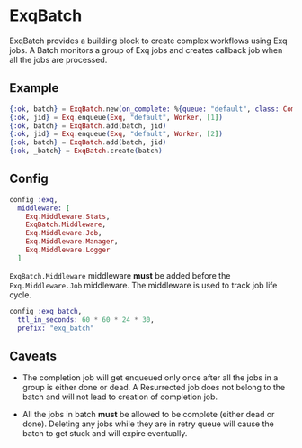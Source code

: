 # ExqBatch

ExqBatch provides a building block to create complex workflows using
Exq jobs. A Batch monitors a group of Exq jobs and creates callback
job when all the jobs are processed.

## Example

```elixir
{:ok, batch} = ExqBatch.new(on_complete: %{queue: "default", class: CompletionWorker, args: ["complete"]})
{:ok, jid} = Exq.enqueue(Exq, "default", Worker, [1])
{:ok, batch} = ExqBatch.add(batch, jid)
{:ok, jid} = Exq.enqueue(Exq, "default", Worker, [2])
{:ok, batch} = ExqBatch.add(batch, jid)
{:ok, _batch} = ExqBatch.create(batch)
```

## Config

```elixir
config :exq,
  middleware: [
    Exq.Middleware.Stats,
    ExqBatch.Middleware,
    Exq.Middleware.Job,
    Exq.Middleware.Manager,
    Exq.Middleware.Logger
  ]
```

`ExqBatch.Middleware` middleware **must** be added before the
`Exq.Middleware.Job` middleware. The middleware is used to track job
life cycle.

```elixir
config :exq_batch,
  ttl_in_seconds: 60 * 60 * 24 * 30,
  prefix: "exq_batch"
```

## Caveats

* The completion job will get enqueued only once after all the jobs in
  a group is either done or dead. A Resurrected job does not belong to
  the batch and will not lead to creation of completion job.

* All the jobs in batch **must** be allowed to be complete (either
  dead or done). Deleting any jobs while they are in retry queue will
  cause the batch to get stuck and will expire eventually.
